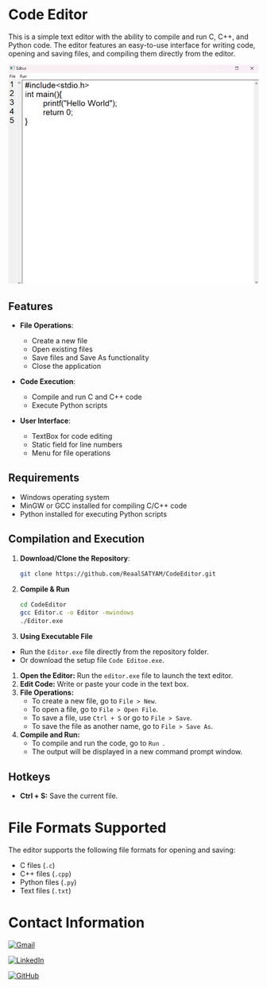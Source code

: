 # Code Editor

This is a simple text editor with the ability to compile and run C, C++, and Python code. The editor features an easy-to-use interface for writing code, opening and saving files, and compiling them directly from the editor.

![Screenshot](ss.png)

## Features

- **File Operations**:
  - Create a new file
  - Open existing files
  - Save files and Save As functionality
  - Close the application
  
- **Code Execution**:
  - Compile and run C and C++ code
  - Execute Python scripts

- **User Interface**:
  - TextBox for code editing
  - Static field for line numbers
  - Menu for file operations

## Requirements

- Windows operating system
- MinGW or GCC installed for compiling C/C++ code
- Python installed for executing Python scripts

## Compilation and Execution

1. **Download/Clone the Repository**:
   ```bash
   git clone https://github.com/ReaalSATYAM/CodeEditor.git
   ```

2. **Compile & Run**  
    ```bash
   cd CodeEditor
   gcc Editor.c -o Editor -mwindows  
   ./Editor.exe
   ```
3. **Using Executable File**
- Run the `Editor.exe` file directly from the repository folder.
- Or download the setup file `Code Editoe.exe`.

1. **Open the Editor:** Run the `editor.exe` file to launch the text editor.
2. **Edit Code:** Write or paste your code in the text box.
3. **File Operations:**
   - To create a new file, go to `File > New`.
   - To open a file, go to `File > Open File`.
   - To save a file, use `Ctrl + S` or go to `File > Save`.
   - To save the file as another name, go to `File > Save As`.
4. **Compile and Run:**
   - To compile and run the code, go to `Run `.
   - The output will be displayed in a new command prompt window.

## Hotkeys

- **Ctrl + S:** Save the current file.

# File Formats Supported

The editor supports the following file formats for opening and saving:

- C files (`.c`)
- C++ files (`.cpp`)
- Python files (`.py`)
- Text files (`.txt`)

# Contact Information
[![Gmail](https://img.shields.io/badge/-Gmail-D14836?logo=gmail&logoColor=white&style=for-the-badge)](mailto:satyamnaithani14@gmail.com)

[![LinkedIn](https://img.shields.io/badge/-LinkedIn-blue?logo=linkedin&logoColor=white&style=for-the-badge)](https://www.linkedin.com/in/satyam-naithani-243076298/)

[![GitHub](https://img.shields.io/badge/-GitHub-181717?logo=github&logoColor=white&style=for-the-badge)](https://github.com/ReaalSATYAM)



